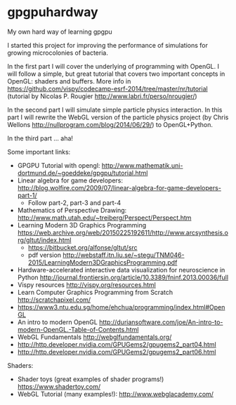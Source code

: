 # gpgpuhardway
My own hard way of learning gpgpu

I started this project for improving the performance of simulations for
growing microcolonies of bacteria.

In the first part I will cover the underlying of programming with OpenGL.
I will follow a simple, but great tutorial that covers two important
concepts in OpenGL: shaders and buffers. 
More info in https://github.com/vispy/codecamp-esrf-2014/tree/master/nr/tutorial
(tutorial by Nicolas P. Rougier http://www.labri.fr/perso/nrougier/)

In the second part I will simulate simple particle physics interaction.
In this part I will rewrite the WebGL version of the particle physics project 
(by Chris Wellons http://nullprogram.com/blog/2014/06/29/) to OpenGL+Python. 

In the third part ... aha!

Some important links:
 - GPGPU Tutorial with opengl: http://www.mathematik.uni-dortmund.de/~goeddeke/gpgpu/tutorial.html
 - Linear algebra for game developers: http://blog.wolfire.com/2009/07/linear-algebra-for-game-developers-part-1/
   - Follow part-2, part-3 and part-4
 - Mathematics of Perspective Drawing: http://www.math.utah.edu/~treiberg/Perspect/Perspect.htm
 - Learning Modern 3D Graphics Programming https://web.archive.org/web/20150225192611/http://www.arcsynthesis.org/gltut/index.html
   - https://bitbucket.org/alfonse/gltut/src
   - pdf version http://webstaff.itn.liu.se/~stegu/TNM046-2015/LearningModern3DGraphicsProgramming.pdf 
 - Hardware-accelerated interactive data visualization for neuroscience in Python http://journal.frontiersin.org/article/10.3389/fninf.2013.00036/full
 - Vispy resources http://vispy.org/resources.html
 - Learn Computer Graphics Programming from Scratch http://scratchapixel.com/
 - https://www3.ntu.edu.sg/home/ehchua/programming/index.html#OpenGL
 - An intro to modern OpenGL http://duriansoftware.com/joe/An-intro-to-modern-OpenGL.-Table-of-Contents.html
 - WebGL Fundamentals http://webglfundamentals.org/
 - http://http.developer.nvidia.com/GPUGems2/gpugems2_part04.html
 - http://http.developer.nvidia.com/GPUGems2/gpugems2_part06.html


Shaders: 
 - Shader toys (great examples of shader programs!) https://www.shadertoy.com/
 - WebGL Tutorial (many examples!): http://www.webglacademy.com/

 
